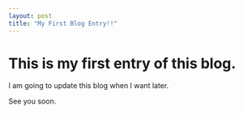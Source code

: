```yaml
---
layout: post
title: "My First Blog Entry!!"
---
```


# This is my first entry of this blog.

I am going to update this blog when I want later.

See you soon.
